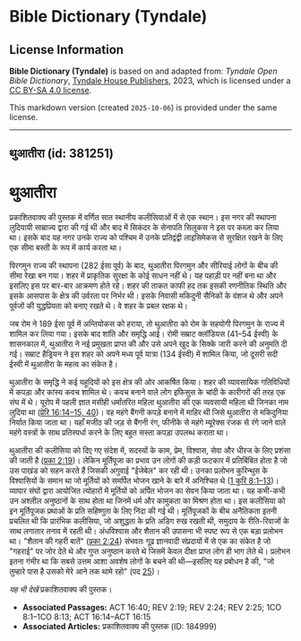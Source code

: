 # Bible Dictionary (Tyndale)

## License Information

**Bible Dictionary (Tyndale)** is based on and adapted from: _Tyndale Open Bible Dictionary_, [Tyndale House Publishers](https://tyndaleopenresources.com/), 2023, which is licensed under a [CC BY-SA 4.0 license](https://creativecommons.org/licenses/by-sa/4.0/legalcode.en).

This markdown version (created `2025-10-06`) is provided under the same license.



--------------------------------

## थुआतीरा (id: 381251)

थुआतीरा
=======

प्रकाशितवाक्य की पुस्तक में वर्णित सात स्थानीय कलीसियाओं में से एक स्थान। इस नगर की स्थापना लुदियायी साम्राज्य द्वारा की गई थी और बाद में सिकंदर के सेनापति सिलूकस ने इस पर कब्ज़ा कर लिया था। इसके बाद यह नगर उनके राज्य को पश्चिम में उनके प्रतिद्वंद्वी लाइसिमेकस से सुरक्षित रखने के लिए एक सीमा बस्ती के रूप में कार्य करता था।

पिरगमुन राज्य की स्थापना (282 ईसा पूर्व) के बाद, थुआतीरा पिरगमुन और सीरियाई लोगों के बीच की सीमा रेखा बन गया। शहर में प्राकृतिक सुरक्षा के कोई साधन नहीं थे। यह पहाड़ी पर नहीं बना था और इसलिए इस पर बार\-बार आक्रमण होते रहे। शहर की ताकत काफी हद तक इसकी रणनीतिक स्थिति और इसके आसपास के क्षेत्र की उर्वरता पर निर्भर थी। इसके निवासी मकिदुनी सैनिकों के वंशज थे और अपने पूर्वजों की युद्धप्रियता को बनाए रखते थे। वे शहर के प्रबल रक्षक थे।

जब रोम ने 189 ईसा पूर्व में अन्तियोकस को हराया, तो थुआतीरा को रोम के सहयोगी पिरगमुन के राज्य में शामिल कर लिया गया। इसके बाद शांति और समृद्धि आई। रोमी सम्राट क्लॉडियस (41–54 ईस्वी) के शासनकाल में, थुआतीरा ने नई प्रमुखता प्राप्त की और उसे अपने खुद के सिक्के जारी करने की अनुमति दी गई। सम्राट हैड्रियन ने इस शहर को अपने मध्य पूर्व यात्रा (134 ईस्वी) में शामिल किया, जो दूसरी सदी ईस्वी में थुआतीरा के महत्व का संकेत है।

थुआतीरा के समृद्धि ने कई यहूदियों को इस क्षेत्र की ओर आकर्षित किया। शहर की व्यावसायिक गतिविधियों में कपड़ा और कांस्य कवच शामिल थे। कवच बनाने वाले लोग इफिसुस के चांदी के कारीगरों की तरह एक संघ में थे। यूरोप में पहली ज्ञात मसीही धर्मांतरित महिला थुआतीरा की एक व्यवसायी महिला थी जिनका नाम लुदिया था ([प्रेरि 16:14–15, 40](https://ref.ly/Acts16:14-Acts16:15,Acts16:40))। वह महंगे बैंगनी कपड़े बनाने में माहिर थी जिसे थुआतीरा से मकिदुनिया निर्यात किया जाता था। यहाँ मजीठ की जड़ से बैंगनी रंग, फीनीके से महंगे म्यूरेक्स रंजक से रंगे जाने वाले महंगे वस्त्रों के साथ प्रतिस्पर्धा करने के लिए बहुत सस्ता कपड़ा उपलब्ध कराता था।

थुआतीरा की कलीसिया को दिए गए संदेश में, सदस्यों के काम, प्रेम, विश्वास, सेवा और धीरज के लिए प्रशंसा की जाती है ([प्रका 2:19](https://ref.ly/Rev2:19))। लेकिन मूर्तिपूजा का प्रभाव उन लोगों की कड़ी फटकार में प्रतिबिंबित होता है जो उस पाखंड को सहन करते हैं जिसकी अगुवाई "ईजेबेल" कर रही थी। उनका प्रलोभन कुरिन्थुस के विश्वासियों के समान था जो मूर्तियों को समर्पित भोजन खाने के बारे में अनिश्चित थे ([1 कुरि 8:1–13](https://ref.ly/1Cor8:1-1Cor8:13))। व्यापार संघों द्वारा आयोजित त्योहारों में मूर्तियों को अर्पित भोजन का सेवन किया जाता था। यह कभी\-कभी उन अश्लील अनुष्ठानों के साथ होता था जिनमें धर्म और कामुकता का मिश्रण होता था। इस कलीसिया को इन मूर्तिपूजक प्रथाओं के प्रति सहिष्णुता के लिए निंदा की गई थी। मूर्तिपूजकों के बीच अनैतिकता इतनी प्रचलित थी कि प्रारंभिक कलीसिया, जो अशुद्धता के प्रति अडिग रुख रखती थी, समुदाय के रीति\-रिवाजों के साथ लगातार तनाव में रहती थी। अंधविश्वास और शैतान की उपासना भी स्पष्ट रूप से एक बड़ा प्रलोभन था। "शैतान की गहरी बातें" ([प्रका 2:24](https://ref.ly/Rev2:24)) संभवतः गूढ़ ज्ञानवादी संप्रदायों में से एक का संकेत है जो "गहराई" पर जोर देते थे और गुप्त अनुष्ठान करते थे जिसमें केवल दीक्षा प्राप्त लोग ही भाग लेते थे। प्रलोभन इतना गंभीर था कि सबसे उत्तम आशा अवशेष लोगों के बचने की थी—इसलिए यह प्रबोधन है की, "जो तुम्हारे पास है उसको मेरे आने तक थामे रहो" (पद [25](https://ref.ly/Rev2:25))।

*यह भी देखें* प्रकाशितवाक्य की पुस्तक।

* **Associated Passages:** ACT 16:40; REV 2:19; REV 2:24; REV 2:25; 1CO 8:1–1CO 8:13; ACT 16:14–ACT 16:15
* **Associated Articles:** प्रकाशितवाक्य की पुस्तक (ID: 184999)


